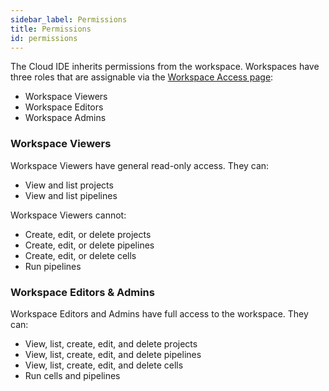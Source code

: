 ```yaml
---
sidebar_label: Permissions
title: Permissions
id: permissions
---
```


The Cloud IDE inherits permissions from the workspace. Workspaces have three roles that are assignable via the [Workspace Access page](/astro/manage-workspaces.md#manage-workspace-users):

- Workspace Viewers
- Workspace Editors
- Workspace Admins

### Workspace Viewers

Workspace Viewers have general read-only access. They can:

- View and list projects
- View and list pipelines

Workspace Viewers cannot:

- Create, edit, or delete projects
- Create, edit, or delete pipelines
- Create, edit, or delete cells
- Run pipelines

### Workspace Editors & Admins

Workspace Editors and Admins have full access to the workspace. They can:

- View, list, create, edit, and delete projects
- View, list, create, edit, and delete pipelines
- View, list, create, edit, and delete cells
- Run cells and pipelines
